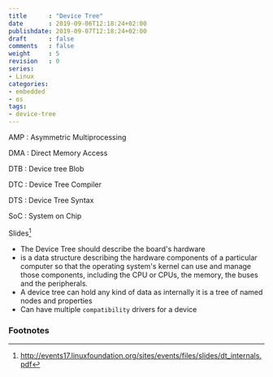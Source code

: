```yaml
---
title      : "Device Tree"
date       : 2019-09-06T12:18:24+02:00
publishdate: 2019-09-07T12:18:24+02:00
draft      : false
comments   : false
weight     : 5
revision   : 0
series:
- Linux
categories:
- embedded
- os
tags:
- device-tree
---
```


AMP
: Asymmetric Multiprocessing

DMA
: Direct Memory Access

DTB
: Device tree Blob

DTC
: Device Tree Compiler

DTS
: Device Tree Syntax

SoC
: System on Chip

Slides[^1]

* The Device Tree should describe the board's hardware
* is a data structure describing the hardware components of a particular computer so that the operating system's kernel can use and manage those components, including the CPU or CPUs, the memory, the buses and the peripherals.
* A device tree can hold any kind of data as internally it is a tree of named nodes and properties
* Can have multiple `compatibility` drivers for a device


### Footnotes

[^1]: http://events17.linuxfoundation.org/sites/events/files/slides/dt_internals.pdf
[^2]: https://elinux.org/Device_Tree_Usage#Understanding_the_compatible_Property
